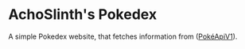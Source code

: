 # AchoSlinth's Pokedex

A simple Pokedex website, that fetches information from ([PokéApiV1](https://pokeapi.co/)).


